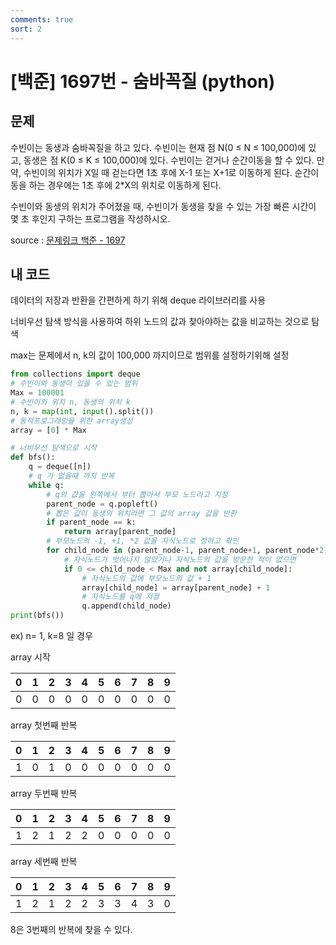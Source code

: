 ```yaml
---
comments: true
sort: 2
---
```


# [백준] 1697번 - **숨바꼭질** (python)

## 문제

수빈이는 동생과 숨바꼭질을 하고 있다. 수빈이는 현재 점 N(0 ≤ N ≤ 100,000)에 있고, 동생은 점 K(0 ≤ K ≤ 100,000)에 있다. 수빈이는 걷거나 순간이동을 할 수 있다. 만약, 수빈이의 위치가 X일 때 걷는다면 1초 후에 X-1 또는 X+1로 이동하게 된다. 순간이동을 하는 경우에는 1초 후에 2*X의 위치로 이동하게 된다.

수빈이와 동생의 위치가 주어졌을 때, 수빈이가 동생을 찾을 수 있는 가장 빠른 시간이 몇 초 후인지 구하는 프로그램을 작성하시오.

source : [문제링크 백준 - 1697](https://www.acmicpc.net/problem/1697)

## 내 코드

데이터의 저장과 반환을 간편하게 하기 위해 deque 라이브러리를 사용

너비우선 탐색 방식을 사용하여 하위 노드의 값과 찾아야하는 값을 비교하는 것으로 탐색

max는 문제에서 n, k의 값이 100,000 까지이므로 범위를 설정하기위해 설정

```python
from collections import deque
# 수빈이와 동생이 있을 수 있는 범위
Max = 100001
# 수빈이의 위치 n, 동생의 위치 k
n, k = map(int, input().split())
# 동적프로그래밍을 위한 array생성
array = [0] * Max

# 너비우선 탐색으로 시작
def bfs():
    q = deque([n])
    # q 가 없을때 까지 반복
    while q:
      	# q의 값을 왼쪽에서 부터 뽑아서 부모 노드라고 지정
        parent_node = q.popleft()
        # 뽑은 값이 동생의 위치라면 그 값의 array 값을 반환
        if parent_node == k:
            return array[parent_node]
        # 부모노드의 -1, +1, *2 값을 자식노드로 정하고 확인
        for child_node in (parent_node-1, parent_node+1, parent_node*2):
          	# 자식노드가 벗어나지 않았거나 자식노드의 값을 방문한 적이 없으면
            if 0 <= child_node < Max and not array[child_node]:
              	# 자식노드의 값에 부모노드의 값 + 1
                array[child_node] = array[parent_node] + 1
                # 자식노드를 q에 저장 
                q.append(child_node)
print(bfs())
```

ex)  n= 1, k=8 일 경우

array 시작

| 0    | 1    | 2    | 3    | 4    | 5    | 6    | 7    | 8    | 9    |
| ---- | ---- | ---- | ---- | ---- | ---- | ---- | ---- | ---- | ---- |
| 0    | 0    | 0    | 0    | 0    | 0    | 0    | 0    | 0    | 0    |

array 첫번째 반복

| 0    | 1    | 2    | 3    | 4    | 5    | 6    | 7    | 8    | 9    |
| ---- | ---- | ---- | ---- | ---- | ---- | ---- | ---- | ---- | ---- |
| 1    | 0    | 1    | 0    | 0    | 0    | 0    | 0    | 0    | 0    |

array 두번째 반복

| 0    | 1    | 2    | 3    | 4    | 5    | 6    | 7    | 8    | 9    |
| ---- | ---- | ---- | ---- | ---- | ---- | ---- | ---- | ---- | ---- |
| 1    | 2    | 1    | 2    | 2    | 0    | 0    | 0    | 0    | 0    |

array 세번째 반복

| 0    | 1    | 2    | 3    | 4    | 5    | 6    | 7    | 8    | 9    |
| ---- | ---- | ---- | ---- | ---- | ---- | ---- | ---- | ---- | ---- |
| 1    | 2    | 1    | 2    | 2    | 3    | 3    | 4    | 3    | 0    |

8은 3번째의 반복에 찾을 수 있다.
